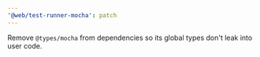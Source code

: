 ```yaml
---
'@web/test-runner-mocha': patch
---
```


Remove `@types/mocha` from dependencies so its global types don't leak into user code.

